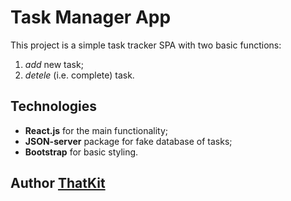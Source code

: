 # Task Manager App

This project is a simple task tracker SPA with two basic functions: 
1. *add* new task;
2. *detele* (i.e. complete) task. 

## Technologies

 - **React.js** for the main functionality;
 - **JSON-server** package for fake database of tasks;
 - **Bootstrap** for basic styling.

## Author [ThatKit](https://github.com/thatkit)
